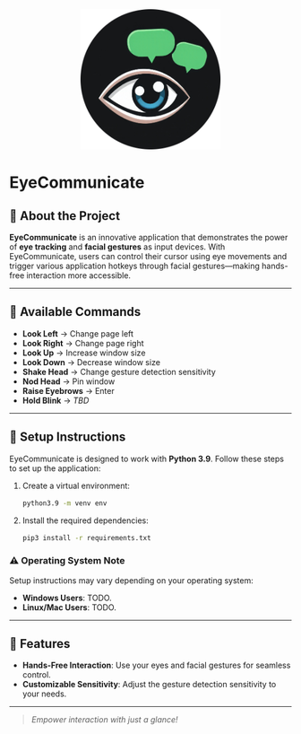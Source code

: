 

<div align="center">
    <img src="assets/eyecomm.png" alt="EyeCommunicate Logo" width="250" height="250">
</div>

# EyeCommunicate


## 🚀 About the Project
**EyeCommunicate** is an innovative application that demonstrates the power of **eye tracking** and **facial gestures** as input devices. With EyeCommunicate, users can control their cursor using eye movements and trigger various application hotkeys through facial gestures—making hands-free interaction more accessible.

---

## 🎯 Available Commands
- **Look Left** → Change page left  
- **Look Right** → Change page right  
- **Look Up** → Increase window size  
- **Look Down** → Decrease window size  
- **Shake Head** → Change gesture detection sensitivity  
- **Nod Head** → Pin window  
- **Raise Eyebrows** → Enter  
- **Hold Blink** → *TBD*  

---

## 🔧 Setup Instructions

EyeCommunicate is designed to work with **Python 3.9**. Follow these steps to set up the application:

1. Create a virtual environment:
   ```bash
   python3.9 -m venv env
   ```
2. Install the required dependencies:
   ```bash
   pip3 install -r requirements.txt
   ```

### ⚠️ Operating System Note
Setup instructions may vary depending on your operating system:
- **Windows Users**: TODO.
- **Linux/Mac Users**: TODO.

---

## 🌟 Features
- **Hands-Free Interaction**: Use your eyes and facial gestures for seamless control.
- **Customizable Sensitivity**: Adjust the gesture detection sensitivity to your needs.


---

> _Empower interaction with just a glance!_

